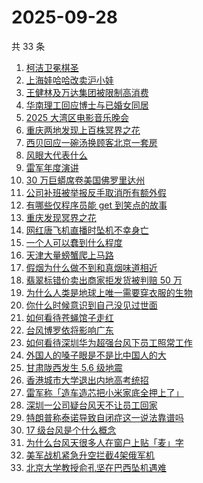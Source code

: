 # 2025-09-28

共 33 条

<!-- BEGIN ZHIHUSEARCH -->
<!-- 最后更新时间 Sun Sep 28 2025 21:20:27 GMT+0800 (China Standard Time) -->

1. [柯洁卫冕棋圣](https://www.zhihu.com/search?q=%E6%9F%AF%E6%B4%81%E5%8D%AB%E5%86%95%E6%A3%8B%E5%9C%A3)
1. [上海娃哈哈改卖沪小娃](https://www.zhihu.com/search?q=%E4%B8%8A%E6%B5%B7%E5%A8%83%E5%93%88%E5%93%88%E6%94%B9%E5%8D%96%E6%B2%AA%E5%B0%8F%E5%A8%83)
1. [王健林及万达集团被限制高消费](https://www.zhihu.com/search?q=%E7%8E%8B%E5%81%A5%E6%9E%97%E5%8F%8A%E4%B8%87%E8%BE%BE%E9%9B%86%E5%9B%A2%E8%A2%AB%E9%99%90%E5%88%B6%E9%AB%98%E6%B6%88%E8%B4%B9)
1. [华南理工回应博士与已婚女同居](https://www.zhihu.com/search?q=%E5%8D%8E%E5%8D%97%E7%90%86%E5%B7%A5%E5%9B%9E%E5%BA%94%E5%8D%9A%E5%A3%AB%E4%B8%8E%E5%B7%B2%E5%A9%9A%E5%A5%B3%E5%90%8C%E5%B1%85)
1. [2025 大湾区电影音乐晚会](https://www.zhihu.com/search?q=2025%20%E5%A4%A7%E6%B9%BE%E5%8C%BA%E7%94%B5%E5%BD%B1%E9%9F%B3%E4%B9%90%E6%99%9A%E4%BC%9A)
1. [重庆两地发现上百株冥界之花](https://www.zhihu.com/search?q=%E9%87%8D%E5%BA%86%E4%B8%A4%E5%9C%B0%E5%8F%91%E7%8E%B0%E4%B8%8A%E7%99%BE%E6%A0%AA%E5%86%A5%E7%95%8C%E4%B9%8B%E8%8A%B1)
1. [西贝回应一碗汤换顾客北京一套房](https://www.zhihu.com/search?q=%E8%A5%BF%E8%B4%9D%E5%9B%9E%E5%BA%94%E4%B8%80%E7%A2%97%E6%B1%A4%E6%8D%A2%E9%A1%BE%E5%AE%A2%E5%8C%97%E4%BA%AC%E4%B8%80%E5%A5%97%E6%88%BF)
1. [风眼大代表什么](https://www.zhihu.com/search?q=%E9%A3%8E%E7%9C%BC%E5%A4%A7%E4%BB%A3%E8%A1%A8%E4%BB%80%E4%B9%88)
1. [雷军年度演讲](https://www.zhihu.com/search?q=%E9%9B%B7%E5%86%9B%E5%B9%B4%E5%BA%A6%E6%BC%94%E8%AE%B2)
1. [30 万巨蟒席卷美国佛罗里达州](https://www.zhihu.com/search?q=30%20%E4%B8%87%E5%B7%A8%E8%9F%92%E5%B8%AD%E5%8D%B7%E7%BE%8E%E5%9B%BD%E4%BD%9B%E7%BD%97%E9%87%8C%E8%BE%BE%E5%B7%9E)
1. [公司补班被举报反手取消所有额外假](https://www.zhihu.com/search?q=%E5%85%AC%E5%8F%B8%E8%A1%A5%E7%8F%AD%E8%A2%AB%E4%B8%BE%E6%8A%A5%E5%8F%8D%E6%89%8B%E5%8F%96%E6%B6%88%E6%89%80%E6%9C%89%E9%A2%9D%E5%A4%96%E5%81%87)
1. [有哪些仅程序员能 get 到笑点的故事](https://www.zhihu.com/search?q=%E6%9C%89%E5%93%AA%E4%BA%9B%E4%BB%85%E7%A8%8B%E5%BA%8F%E5%91%98%E8%83%BD%20get%20%E5%88%B0%E7%AC%91%E7%82%B9%E7%9A%84%E6%95%85%E4%BA%8B)
1. [重庆发现冥界之花](https://www.zhihu.com/search?q=%E9%87%8D%E5%BA%86%E5%8F%91%E7%8E%B0%E5%86%A5%E7%95%8C%E4%B9%8B%E8%8A%B1)
1. [网红唐飞机直播时坠机不幸身亡](https://www.zhihu.com/search?q=%E7%BD%91%E7%BA%A2%E5%94%90%E9%A3%9E%E6%9C%BA%E7%9B%B4%E6%92%AD%E6%97%B6%E5%9D%A0%E6%9C%BA%E4%B8%8D%E5%B9%B8%E8%BA%AB%E4%BA%A1)
1. [一个人可以蠢到什么程度](https://www.zhihu.com/search?q=%E4%B8%80%E4%B8%AA%E4%BA%BA%E5%8F%AF%E4%BB%A5%E8%A0%A2%E5%88%B0%E4%BB%80%E4%B9%88%E7%A8%8B%E5%BA%A6)
1. [天津大量螃蟹爬上马路](https://www.zhihu.com/search?q=%E5%A4%A9%E6%B4%A5%E5%A4%A7%E9%87%8F%E8%9E%83%E8%9F%B9%E7%88%AC%E4%B8%8A%E9%A9%AC%E8%B7%AF)
1. [假烟为什么做不到和真烟味道相近](https://www.zhihu.com/search?q=%E5%81%87%E7%83%9F%E4%B8%BA%E4%BB%80%E4%B9%88%E5%81%9A%E4%B8%8D%E5%88%B0%E5%92%8C%E7%9C%9F%E7%83%9F%E5%91%B3%E9%81%93%E7%9B%B8%E8%BF%91)
1. [翡翠标错价卖出商家拒发货被判赔 50 万](https://www.zhihu.com/search?q=%E7%BF%A1%E7%BF%A0%E6%A0%87%E9%94%99%E4%BB%B7%E5%8D%96%E5%87%BA%E5%95%86%E5%AE%B6%E6%8B%92%E5%8F%91%E8%B4%A7%E8%A2%AB%E5%88%A4%E8%B5%94%2050%20%E4%B8%87)
1. [为什么人类是地球上唯一需要穿衣服的生物](https://www.zhihu.com/search?q=%E4%B8%BA%E4%BB%80%E4%B9%88%E4%BA%BA%E7%B1%BB%E6%98%AF%E5%9C%B0%E7%90%83%E4%B8%8A%E5%94%AF%E4%B8%80%E9%9C%80%E8%A6%81%E7%A9%BF%E8%A1%A3%E6%9C%8D%E7%9A%84%E7%94%9F%E7%89%A9)
1. [你什么时候意识到自己没见过世面](https://www.zhihu.com/search?q=%E4%BD%A0%E4%BB%80%E4%B9%88%E6%97%B6%E5%80%99%E6%84%8F%E8%AF%86%E5%88%B0%E8%87%AA%E5%B7%B1%E6%B2%A1%E8%A7%81%E8%BF%87%E4%B8%96%E9%9D%A2)
1. [如何看待苍蝇馆子走红](https://www.zhihu.com/search?q=%E5%A6%82%E4%BD%95%E7%9C%8B%E5%BE%85%E8%8B%8D%E8%9D%87%E9%A6%86%E5%AD%90%E8%B5%B0%E7%BA%A2)
1. [台风博罗依将影响广东](https://www.zhihu.com/search?q=%E5%8F%B0%E9%A3%8E%E5%8D%9A%E7%BD%97%E4%BE%9D%E5%B0%86%E5%BD%B1%E5%93%8D%E5%B9%BF%E4%B8%9C)
1. [如何看待深圳华为超强台风下员工照常工作](https://www.zhihu.com/search?q=%E5%A6%82%E4%BD%95%E7%9C%8B%E5%BE%85%E6%B7%B1%E5%9C%B3%E5%8D%8E%E4%B8%BA%E8%B6%85%E5%BC%BA%E5%8F%B0%E9%A3%8E%E4%B8%8B%E5%91%98%E5%B7%A5%E7%85%A7%E5%B8%B8%E5%B7%A5%E4%BD%9C)
1. [外国人的嗓子眼是不是比中国人的大](https://www.zhihu.com/search?q=%E5%A4%96%E5%9B%BD%E4%BA%BA%E7%9A%84%E5%97%93%E5%AD%90%E7%9C%BC%E6%98%AF%E4%B8%8D%E6%98%AF%E6%AF%94%E4%B8%AD%E5%9B%BD%E4%BA%BA%E7%9A%84%E5%A4%A7)
1. [甘肃陇西发生 5.6 级地震](https://www.zhihu.com/search?q=%E7%94%98%E8%82%83%E9%99%87%E8%A5%BF%E5%8F%91%E7%94%9F%205.6%20%E7%BA%A7%E5%9C%B0%E9%9C%87)
1. [香港城市大学退出内地高考统招](https://www.zhihu.com/search?q=%E9%A6%99%E6%B8%AF%E5%9F%8E%E5%B8%82%E5%A4%A7%E5%AD%A6%E9%80%80%E5%87%BA%E5%86%85%E5%9C%B0%E9%AB%98%E8%80%83%E7%BB%9F%E6%8B%9B)
1. [雷军称「造车造芯把小米家底全押上了」](https://www.zhihu.com/search?q=%E9%9B%B7%E5%86%9B%E7%A7%B0%E3%80%8C%E9%80%A0%E8%BD%A6%E9%80%A0%E8%8A%AF%E6%8A%8A%E5%B0%8F%E7%B1%B3%E5%AE%B6%E5%BA%95%E5%85%A8%E6%8A%BC%E4%B8%8A%E4%BA%86%E3%80%8D)
1. [深圳一公司疑台风天不让员工回家](https://www.zhihu.com/search?q=%E6%B7%B1%E5%9C%B3%E4%B8%80%E5%85%AC%E5%8F%B8%E7%96%91%E5%8F%B0%E9%A3%8E%E5%A4%A9%E4%B8%8D%E8%AE%A9%E5%91%98%E5%B7%A5%E5%9B%9E%E5%AE%B6)
1. [特朗普称泰诺导致自闭症这一说法靠谱吗](https://www.zhihu.com/search?q=%E7%89%B9%E6%9C%97%E6%99%AE%E7%A7%B0%E6%B3%B0%E8%AF%BA%E5%AF%BC%E8%87%B4%E8%87%AA%E9%97%AD%E7%97%87%E8%BF%99%E4%B8%80%E8%AF%B4%E6%B3%95%E9%9D%A0%E8%B0%B1%E5%90%97)
1. [17 级台风是个什么概念](https://www.zhihu.com/search?q=17%20%E7%BA%A7%E5%8F%B0%E9%A3%8E%E6%98%AF%E4%B8%AA%E4%BB%80%E4%B9%88%E6%A6%82%E5%BF%B5)
1. [为什么台风天很多人在窗户上贴「麦」字](https://www.zhihu.com/search?q=%E4%B8%BA%E4%BB%80%E4%B9%88%E5%8F%B0%E9%A3%8E%E5%A4%A9%E5%BE%88%E5%A4%9A%E4%BA%BA%E5%9C%A8%E7%AA%97%E6%88%B7%E4%B8%8A%E8%B4%B4%E3%80%8C%E9%BA%A6%E3%80%8D%E5%AD%97)
1. [美军战机紧急升空拦截4架俄军机](https://www.zhihu.com/search?q=%E7%BE%8E%E5%86%9B%E6%88%98%E6%9C%BA%E7%B4%A7%E6%80%A5%E5%8D%87%E7%A9%BA%E6%8B%A6%E6%88%AA4%E6%9E%B6%E4%BF%84%E5%86%9B%E6%9C%BA)
1. [北京大学教授俞孔坚在巴西坠机遇难](https://www.zhihu.com/search?q=%E5%8C%97%E4%BA%AC%E5%A4%A7%E5%AD%A6%E6%95%99%E6%8E%88%E4%BF%9E%E5%AD%94%E5%9D%9A%E5%9C%A8%E5%B7%B4%E8%A5%BF%E5%9D%A0%E6%9C%BA%E9%81%87%E9%9A%BE)

<!-- END ZHIHUSEARCH -->
